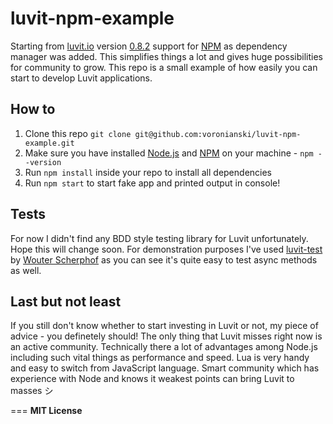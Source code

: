 # luvit-npm-example

Starting from [luvit.io](http://luvit.io/) version [0.8.2](https://github.com/luvit/luvit/blob/master/ChangeLog#L31) support for [NPM](https://www.npmjs.org/) as dependency manager was added. This simplifies things a lot and gives huge possibilities for community to grow. This repo is a small example of how easily you can start to develop Luvit applications.

## How to

1. Clone this repo ``git clone git@github.com:voronianski/luvit-npm-example.git``
2. Make sure you have installed [Node.js](http://nodejs.org/) and [NPM](https://www.npmjs.org/) on your machine - ``npm --version``
3. Run ``npm install`` inside your repo to install all dependencies
4. Run ``npm start`` to start fake app and printed output in console!

## Tests

For now I didn't find any BDD style testing library for Luvit unfortunately. Hope this will change soon. For demonstration purposes I've used [luvit-test](https://github.com/wscherphof/luvit-test) by [Wouter Scherphof](https://github.com/wscherphof) as you can see it's quite easy to test async methods as well.

## Last but not least

If you still don't know whether to start investing in Luvit or not, my piece of advice - you definetely should! The only thing that Luvit misses right now is an active community. Technically there a lot of advantages among Node.js including such vital things as performance and speed. Lua is very handy and easy to switch from JavaScript language. Smart community which has experience with Node and knows it weakest points can bring Luvit to masses シ

===
**MIT License**
